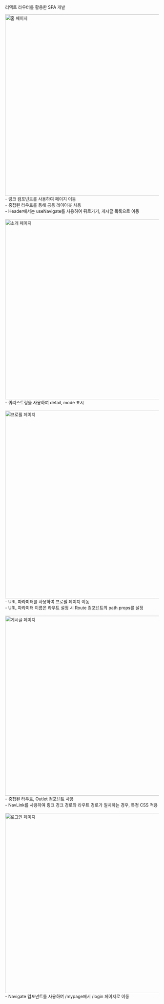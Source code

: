 리액트 라우터를 활용한 SPA 개발<br/>

<img width="592" alt="홈 페이지" src="https://user-images.githubusercontent.com/102382351/195000436-fdbe8b95-c462-4326-85b4-77fbb21e27fe.png">
- 링크 컴포넌트를 사용하여 페이지 이동<br/>
- 중첩된 라우트를 통해 공통 레이아웃 사용<br/>
- Header에서는 useNavigate를 사용하여 뒤로가기, 게시글 목록으로 이동<br/>
<br/>
<img width="588" alt="소개 페이지" src="https://user-images.githubusercontent.com/102382351/195000879-e5b4676e-0021-42b9-adaa-3ffed8210fcd.png">
- 쿼리스트링을 사용하여 detail, mode 표시<br/>
<br/>
<img width="613" alt="프로필 페이지" src="https://user-images.githubusercontent.com/102382351/195000289-cfa8a388-b270-46ce-90b1-678d7114420e.png">
- URL 파라미터를 사용하여 프로필 페이지 이동<br/>
- URL 파라미터 이름은 라우트 설정 시 Route 컴포넌트의 path props를 설정<br/>
<br/>
<img width="587" alt="게시글 페이지" src="https://user-images.githubusercontent.com/102382351/195000882-7498a52f-52c7-44c6-bb36-63ebe50cf77b.png">
- 중첩된 라우트, Outlet 컴포넌트 사용<br/>
- NavLink를 사용하여 링크 경크 경로와 라우트 경로가 일치하는 경우, 특정 CSS 적용<br/>
<br/>
<img width="588" alt="로그인 페이지" src="https://user-images.githubusercontent.com/102382351/195000276-d7a5a3f6-57b7-4e0c-94c4-76a13bc9af29.png">
- Navigate 컴포넌트를 사용하여 /mypage에서 /login 페이지로 이동<br/>
